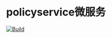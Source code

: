 # policyservice微服务
[![Build](https://github.com/superjcd/policyservice/actions/workflows/workflow.yaml/badge.svg?branch=main)](https://github.com/superjcd/policyservice/actions/workflows/workflow.yaml)